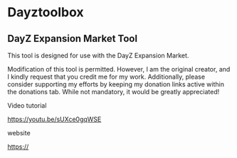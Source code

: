 # Dayztoolbox
## DayZ Expansion Market Tool

This tool is designed for use with the DayZ Expansion Market.

Modification of this tool is permitted. However, I am the original creator, and I kindly request that you credit me for my work. Additionally, please consider supporting my efforts by keeping my donation links active within the donations tab. While not mandatory, it would be greatly appreciated!


Video tutorial

https://youtu.be/sUXce0gqWSE


website

[https://](https://dayztoolbox.com/)

